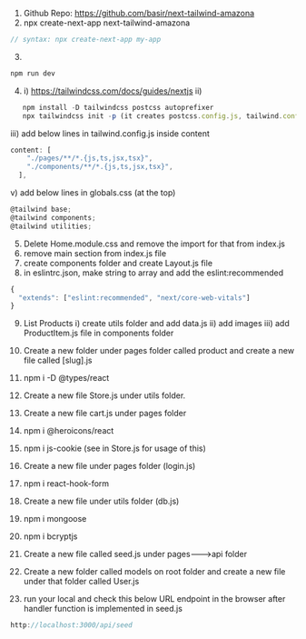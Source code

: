 1. Github Repo: https://github.com/basir/next-tailwind-amazona
2. npx create-next-app next-tailwind-amazona

```js
// syntax: npx create-next-app my-app
```

3.

```js
npm run dev
```

4. i) https://tailwindcss.com/docs/guides/nextjs
   ii)

```js
   npm install -D tailwindcss postcss autoprefixer
   npx tailwindcss init -p (it creates postcss.config.js, tailwind.config.js)
```

iii) add below lines in tailwind.config.js inside content

```js
content: [
    "./pages/**/*.{js,ts,jsx,tsx}",
    "./components/**/*.{js,ts,jsx,tsx}",
  ],
```

v) add below lines in globals.css (at the top)

```js
@tailwind base;
@tailwind components;
@tailwind utilities;
```

5. Delete Home.module.css and remove the import for that from index.js
6. remove main section from index.js file
7. create components folder and create Layout.js file
8. in eslintrc.json, make string to array and add the eslint:recommended

```js
{
  "extends": ["eslint:recommended", "next/core-web-vitals"]
}

```

9. List Products
   i) create utils folder and add data.js
   ii) add images
   iii) add ProductItem.js file in components folder

10. Create a new folder under pages folder called product and create a new file called [slug].js

11. npm i -D @types/react

12. Create a new file Store.js under utils folder.

13. Create a new file cart.js under pages folder

14. npm i @heroicons/react

15. npm i js-cookie (see in Store.js for usage of this)

16. Create a new file under pages folder (login.js)

17. npm i react-hook-form

18. Create a new file under utils folder (db.js)

19. npm i mongoose

20. npm i bcryptjs

21. Create a new file called seed.js under pages--->api folder

22. Create a new folder called models on root folder and create a new file under that folder called User.js

23. run your local and check this below URL endpoint in the browser after handler function is implemented in seed.js

```js
http://localhost:3000/api/seed
```
